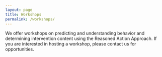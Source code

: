 ```yaml
---
layout: page
title: Workshops
permalink: /workshops/
---
```



We offer workshops on predicting and understanding behavior and determining intervention content using the Reasoned Action Approach. If you are interested in hosting a workshop, please contact us for opportunities.
